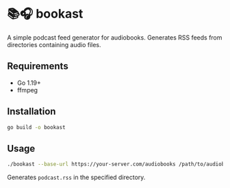 # 📚🎧 bookast

A simple podcast feed generator for audiobooks. Generates RSS feeds from directories containing audio files.

## Requirements

- Go 1.19+
- ffmpeg

## Installation

```bash
go build -o bookast
```

## Usage

```bash
./bookast --base-url https://your-server.com/audiobooks /path/to/audiobook-directory
```

Generates `podcast.rss` in the specified directory.